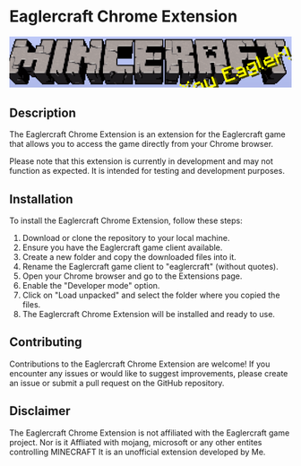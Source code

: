 # Eaglercraft Chrome Extension

![Eaglercraft Logo](logo.png)

## Description
The Eaglercraft Chrome Extension is an extension for the Eaglercraft game that allows you to access the game directly from your Chrome browser.

Please note that this extension is currently in development and may not function as expected. It is intended for testing and development purposes.

## Installation
To install the Eaglercraft Chrome Extension, follow these steps:

1. Download or clone the repository to your local machine.
2. Ensure you have the Eaglercraft game client available.
3. Create a new folder and copy the downloaded files into it.
4. Rename the Eaglercraft game client to "eaglercraft" (without quotes).
5. Open your Chrome browser and go to the Extensions page.
6. Enable the "Developer mode" option.
7. Click on "Load unpacked" and select the folder where you copied the files.
8. The Eaglercraft Chrome Extension will be installed and ready to use.

## Contributing
Contributions to the Eaglercraft Chrome Extension are welcome! If you encounter any issues or would like to suggest improvements, please create an issue or submit a pull request on the GitHub repository.


## Disclaimer
The Eaglercraft Chrome Extension is not affiliated with the Eaglercraft game project. Nor is it Affliated with mojang, microsoft or any other entites controlling MINECRAFT It is an unofficial extension developed by Me.

